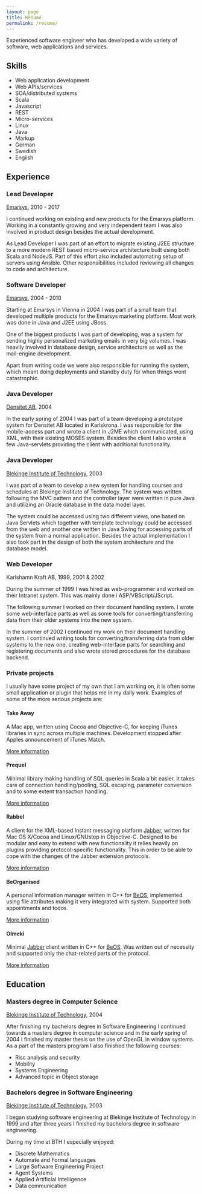 ```yaml
---
layout: page
title: Résumé
permalink: /resume/
---
```


Experienced software engineer who has developed a wide variety of software, web applications and services.

## Skills

* Web application development
* Web APIs/services
* SOA/distributed systems
* Scala
* Javascript
* REST
* Micro-services
* Linux
* Java
* Markup
* German
* Swedish
* English

## Experience

### Lead Developer

[Emarsys](http://www.emarsys.com), 2010 - 2017

I continued working on existing and new products for the Emarsys platform. Working in a constantly growing and very independent team I was also involved in product design besides the actual development.

As Lead Developer I was part of an effort to migrate existing J2EE structure to a more modern REST based micro-service architecture built using both Scala and NodeJS. Part of this effort also included automating setup of servers using Ansible. Other responsibilities included reviewing all changes to code and architecture.

### Software Developer

[Emarsys](http://www.emarsys.com), 2004 - 2010

Starting at Emarsys in Vienna in 2004 I was part of a small team that developed multiple products for the Emarsys marketing platform. Most work was done in Java and J2EE using JBoss.

One of the biggest products I was part of developing, was a system for sending highly personalized marketing emails in very big volumes. I was heavily involved in database design, service architecture as well as the mail-engine development.

Apart from writing code we were also responsible for running the system, which meant doing deployments and standby duty for when things went catastrophic.

### Java Developer

[Densitet AB](http://www.densitet.com), 2004

In the early spring of 2004 I was part of a team developing a prototype system for Densitet AB located in Karlskrona. I was responsible for the mobile-access part and wrote a client in J2ME which communicated, using XML, with their existing MOSES system. Besides the client I also wrote a few Java-servlets providing the client with additional functionality.

### Java Developer

[Blekinge Institute of Technology](http://www.bth.se), 2003

I was part of a team to develop a new system for handling courses and schedules at Blekinge Institute of Technology. The system was written following the MVC pattern and the controller layer were written in pure Java and utilizing an Oracle database in the data model layer.

The system could be accessed using two different views, one based on Java Servlets which together with template technology could be accessed from the web and another one written in Java Swing for accessing parts of the system from a normal application. Besides the actual implementation I also took part in the design of both the system architecture and the database model.

### Web Developer

Karlshamn Kraft AB, 1999, 2001 & 2002

During the summer of 1999 I was hired as web-programmer and worked on their Intranet system. This was mainly done i ASP/VBScript/JScript.

The following summer I worked on their document handling system. I wrote some web-interface parts as well as some tools for converting/transferring data from their older systems into the new system.

In the summer of 2002 I continued my work on their document handling system. I continued writing tools for converting/transferring data from older systems to the new one, creating web-interface parts for searching and registering documents and also wrote stored procedures for the database backend.

### Private projects

I usually have some project of my own that I am working on, it is often some small application or plugin that helps me in my daily work. Examples of some of the more serious projects are:

#### Take Away

A Mac app, written using Cocoa and Objective-C, for keeping iTunes libraries in sync across multiple machines. Development stopped after Apples announcement of iTunes Match.

[More information](/software#takeaway)

#### Prequel

Minimal library making handling of SQL queries in Scala a bit easier. It takes care of connection handling/pooling, SQL escaping, parameter conversion and to some extent transaction handling.

[More information](http://github.com/jpersson/prequel)

#### Rabbel

A client for the XML-based Instant messaging platform [Jabber](http://www.jabber.org), written for Mac OS X/Cocoa and Linux/GNUstep in Objective-C. Designed to be modular and easy to extend with new functionality it relies heavily on plugins providing protocol-specific functionality. This in order to be able to cope with the changes of the Jabber extension protocols.

[More information](/software#rabbel)

#### BeOrganised

A personal information manager written in C++ for [BeOS](https://en.wikipedia.org/wiki/BeOS), implemented using file attributes making it very integrated with system. Supported both appointments and todos.

[More information](/software#beorganised)

#### Olmeki

Minimal [Jabber](http://www.jabber.org) client written in C++ for [BeOS](https://en.wikipedia.org/wiki/BeOS). Was written out of necessity and supported only the chat-related parts of the protocol.

[More information](/software#olmeki)

## Education

### Masters degree in Computer Science

[Blekinge Institute of Technology](http://www.bth.se), 2004

After finishing my bachelors degree in Software Engineering I continued towards a masters degree in computer science and in the early spring of 2004 I finished my master thesis on the use of OpenGL in window systems. As a part of the masters program I also finished the following courses:

* Risc analysis and security
* Mobility
* Systems Engineering
* Advanced topic in Object storage

### Bachelors degree in Software Engineering

[Blekinge Institute of Technology](http://www.bth.se), 2003

I began studying software engineering at Blekinge Institute of Technology in 1999 and after three years I finished my bachelors degree in software engineering.

During my time at BTH I especially enjoyed:

* Discrete Mathematics
* Automate and Formal languages
* Large Software Engineering Project
* Agent Systems
* Applied Artificial Intelligence
* Data communication
